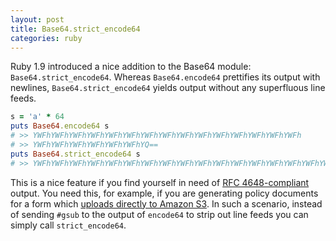 ```yaml
---
layout: post
title: Base64.strict_encode64
categories: ruby
---
```


Ruby 1.9 introduced a nice addition to the Base64 module:
<code>Base64.strict_encode64</code>. Whereas
<code>Base64.encode64</code> prettifies its output with newlines,
<code>Base64.strict_encode64</code> yields output without any
superfluous line feeds.

```ruby
s = 'a' * 64
puts Base64.encode64 s
# >> YWFhYWFhYWFhYWFhYWFhYWFhYWFhYWFhYWFhYWFhYWFhYWFhYWFhYWFhYWFh
# >> YWFhYWFhYWFhYWFhYWFhYWFhYQ==
puts Base64.strict_encode64 s
# >> YWFhYWFhYWFhYWFhYWFhYWFhYWFhYWFhYWFhYWFhYWFhYWFhYWFhYWFhYWFhYWFhYWFhYWFhYWFhYWFhYWFhYQ==
```

This is a nice feature if you find yourself in need of
[RFC 4648-compliant](https://tools.ietf.org/html/rfc4648#section-3.1) output.
You need this, for example, if you are generating policy documents for a form
which <a href="http://aws.amazon.com/articles/1434">uploads directly to Amazon
S3</a>. In such a scenario, instead of sending <code>#gsub</code> to the output
of <code>encode64</code> to strip out line feeds you can simply call
<code>strict_encode64</code>.
